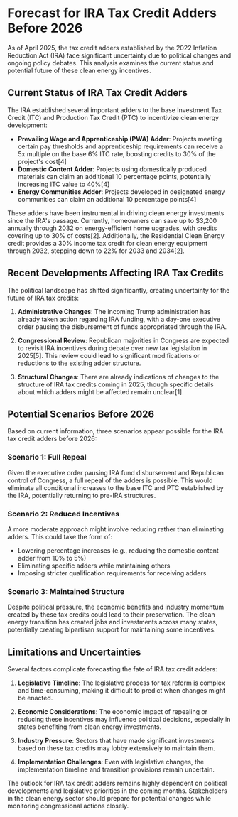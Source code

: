 # Forecast for IRA Tax Credit Adders Before 2026

As of April 2025, the tax credit adders established by the 2022 Inflation Reduction Act (IRA) face significant uncertainty due to political changes and ongoing policy debates. This analysis examines the current status and potential future of these clean energy incentives.

## Current Status of IRA Tax Credit Adders

The IRA established several important adders to the base Investment Tax Credit (ITC) and Production Tax Credit (PTC) to incentivize clean energy development:

- **Prevailing Wage and Apprenticeship (PWA) Adder**: Projects meeting certain pay thresholds and apprenticeship requirements can receive a 5x multiple on the base 6% ITC rate, boosting credits to 30% of the project's cost[4]
- **Domestic Content Adder**: Projects using domestically produced materials can claim an additional 10 percentage points, potentially increasing ITC value to 40%[4]
- **Energy Communities Adder**: Projects developed in designated energy communities can claim an additional 10 percentage points[4]

These adders have been instrumental in driving clean energy investments since the IRA's passage. Currently, homeowners can save up to $3,200 annually through 2032 on energy-efficient home upgrades, with credits covering up to 30% of costs[2]. Additionally, the Residential Clean Energy credit provides a 30% income tax credit for clean energy equipment through 2032, stepping down to 22% for 2033 and 2034[2].

## Recent Developments Affecting IRA Tax Credits

The political landscape has shifted significantly, creating uncertainty for the future of IRA tax credits:

1. **Administrative Changes**: The incoming Trump administration has already taken action regarding IRA funding, with a day-one executive order pausing the disbursement of funds appropriated through the IRA.

2. **Congressional Review**: Republican majorities in Congress are expected to revisit IRA incentives during debate over new tax legislation in 2025[5]. This review could lead to significant modifications or reductions to the existing adder structure.

3. **Structural Changes**: There are already indications of changes to the structure of IRA tax credits coming in 2025, though specific details about which adders might be affected remain unclear[1].

## Potential Scenarios Before 2026

Based on current information, three scenarios appear possible for the IRA tax credit adders before 2026:

### Scenario 1: Full Repeal

Given the executive order pausing IRA fund disbursement and Republican control of Congress, a full repeal of the adders is possible. This would eliminate all conditional increases to the base ITC and PTC established by the IRA, potentially returning to pre-IRA structures.

### Scenario 2: Reduced Incentives

A more moderate approach might involve reducing rather than eliminating adders. This could take the form of:
- Lowering percentage increases (e.g., reducing the domestic content adder from 10% to 5%)
- Eliminating specific adders while maintaining others
- Imposing stricter qualification requirements for receiving adders

### Scenario 3: Maintained Structure

Despite political pressure, the economic benefits and industry momentum created by these tax credits could lead to their preservation. The clean energy transition has created jobs and investments across many states, potentially creating bipartisan support for maintaining some incentives.

## Limitations and Uncertainties

Several factors complicate forecasting the fate of IRA tax credit adders:

1. **Legislative Timeline**: The legislative process for tax reform is complex and time-consuming, making it difficult to predict when changes might be enacted.

2. **Economic Considerations**: The economic impact of repealing or reducing these incentives may influence political decisions, especially in states benefiting from clean energy investments.

3. **Industry Pressure**: Sectors that have made significant investments based on these tax credits may lobby extensively to maintain them.

4. **Implementation Challenges**: Even with legislative changes, the implementation timeline and transition provisions remain uncertain.

The outlook for IRA tax credit adders remains highly dependent on political developments and legislative priorities in the coming months. Stakeholders in the clean energy sector should prepare for potential changes while monitoring congressional actions closely.
